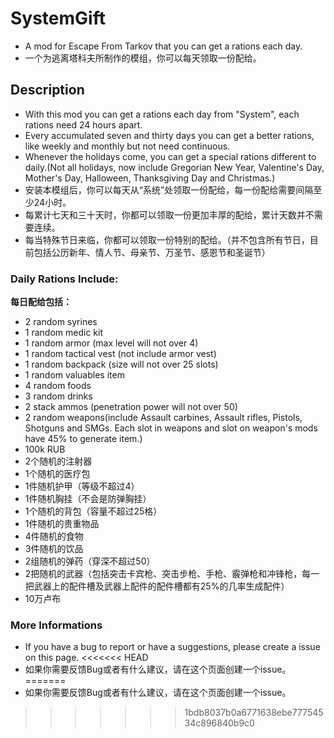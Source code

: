 # SystemGift
 + A mod for Escape From Tarkov that you can get a rations each day.
 + 一个为逃离塔科夫所制作的模组，你可以每天领取一份配给。
## Description
 + With this mod you can get a rations each day from "System", each rations need 24 hours apart.
 + Every accumulated seven and thirty days you can get a better rations, like weekly and monthly but not need continuous.
 + Whenever the holidays come, you can get a special rations different to daily.(Not all holidays, now include Gregorian New Year, Valentine's Day, Mother's Day, Halloween, Thanksgiving Day and Christmas.)
 + 安装本模组后，你可以每天从“系统”处领取一份配给，每一份配给需要间隔至少24小时。
 + 每累计七天和三十天时，你都可以领取一份更加丰厚的配给，累计天数并不需要连续。
 + 每当特殊节日来临，你都可以领取一份特别的配给。（并不包含所有节日，目前包括公历新年、情人节、母亲节、万圣节、感恩节和圣诞节）
### Daily Rations Include: 
**每日配给包括：**
 + 2 random syrines
 + 1 random medic kit
 + 1 random armor (max level will not over 4)
 + 1 random tactical vest (not include armor vest)
 + 1 random backpack (size will not over 25 slots)
 + 1 random valuables item
 + 4 random foods
 + 3 random drinks
 + 2 stack ammos (penetration power will not over 50)
 + 2 random weapons(include Assault carbines, Assault rifles, Pistols, Shotguns and SMGs. Each slot in weapons and slot on weapon's mods have 45% to generate item.)
 + 100k RUB
 + 2个随机的注射器
 + 1个随机的医疗包
 + 1件随机护甲（等级不超过4）
 + 1件随机胸挂（不会是防弹胸挂）
 + 1个随机的背包（容量不超过25格）
 + 1件随机的贵重物品
 + 4件随机的食物
 + 3件随机的饮品
 + 2组随机的弹药（穿深不超过50）
 + 2把随机的武器（包括突击卡宾枪、突击步枪、手枪、霰弹枪和冲锋枪，每一把武器上的配件槽及武器上配件的配件槽都有25%的几率生成配件）
 + 10万卢布
### More Informations
 + If you have a bug to report or have a suggestions, please create a issue on this page.
<<<<<<< HEAD
 + 如果你需要反馈Bug或者有什么建议，请在这个页面创建一个issue。
=======
 + 如果你需要反馈Bug或者有什么建议，请在这个页面创建一个issue。
>>>>>>> 1bdb8037b0a6771638ebe77754534c896840b9c0
